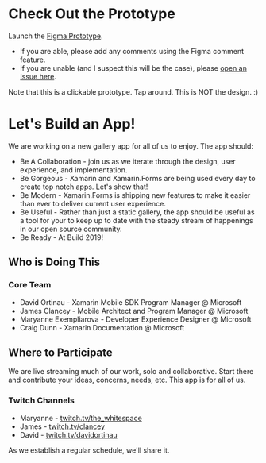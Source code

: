 # Check Out the Prototype

Launch the [Figma Prototype](https://www.figma.com/proto/CmoqgJhUGPkKWTaPbzYrJCNv/Demo-Xamarin-App?node-id=866%3A2037&viewport=524%2C577%2C0.103049&scaling=scale-down).

* If you are able, please add any comments using the Figma comment feature.
* If you are unable (and I suspect this will be the case), please [open an Issue here](https://github.com/davidortinau/Xappy/issues/new/choose).

Note that this is a clickable prototype. Tap around. This is NOT the design. :)

# Let's Build an App!

We are working on a new gallery app for all of us to enjoy. The app should:

* Be A Collaboration - join us as we iterate through the design, user experience, and implementation.
* Be Gorgeous - Xamarin and Xamarin.Forms are being used every day to create top notch apps. Let's show that!
* Be Modern - Xamarin.Forms is shipping new features to make it easier than ever to deliver current user experience.
* Be Useful - Rather than just a static gallery, the app should be useful as a tool for your to keep up to date with the steady stream of happenings in our open source community.
* Be Ready - At Build 2019!

## Who is Doing This

### Core Team

* David Ortinau - Xamarin Mobile SDK Program Manager @ Microsoft
* James Clancey - Mobile Architect and Program Manager @ Microsoft
* Maryanne Exempliarova - Developer Experience Designer @ Microsoft
* Craig Dunn - Xamarin Documentation @ Microsoft

## Where to Participate

We are live streaming much of our work, solo and collaborative. Start there and contribute your ideas, concerns, needs, etc. This app is for all of us.

### Twitch Channels

* Maryanne - [twitch.tv/the_whitespace](https://twitch.tv/the_whitespace)
* James - [twitch.tv/clancey](https://twitch.tv/clancey)
* David - [twitch.tv/davidortinau](https://twitch.tv/davidortinau)

As we establish a regular schedule, we'll share it.
